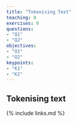 ```yaml
---
title: "Tokenising Text"
teaching: 0
exercises: 0
questions:
- "Q1"
- "Q2"
objectives:
- "O1"
- "O2"
keypoints:
- "K1"
- "K2"
---
```


## Tokenising text 

<!--
~~~
code goes here
~~~
{: .bash}-->

<!--
> ## Task
>
> Description
>
> ~~~
> code goes here
> ~~~
> {: .source}
>
> more description
>
> > ## Solution
> >
> > description of Solution
> >
> >```
> > output (e.g.)
> >```
> > {: .output}
> {: .solution}
{: .challenge}-->

{% include links.md %}
